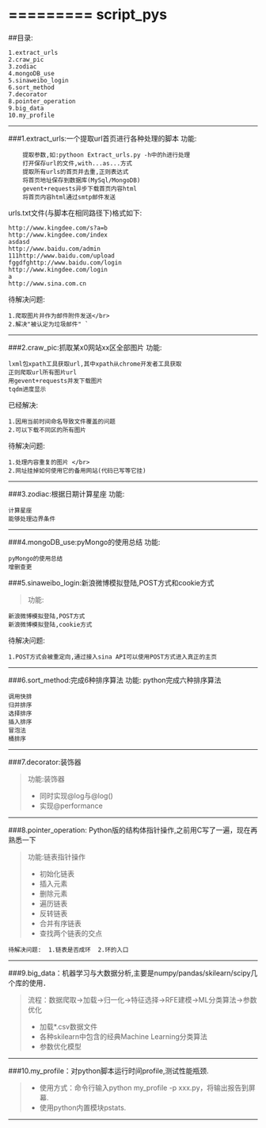 =========
script_pys
=========
##目录:

    1.extract_urls 
    2.craw_pic 
    3.zodiac 
    4.mongoDB_use 
    5.sinaweibo_login 
    6.sort_method
    7.decorator
    8.pointer_operation
    9.big_data
    10.my_profile

---

###1.extract_urls:一个提取url首页进行各种处理的脚本
功能: 
```
    提取参数,如:pythoon Extract_urls.py -h中的h进行处理                 
    打开保存url的文件,with...as...方式 
    提取所有urls的首页并去重,正则表达式 
    将首页地址保存到数据库(MySql/MongoDB) 
    gevent+requests异步下载首页内容html 
    将首页内容html通过smtp邮件发送 
```

urls.txt文件(与脚本在相同路径下)格式如下: 

```
http://www.kingdee.com/s?a=b 
http://www.kingdee.com/index 
asdasd 
http://www.baidu.com/admin 
111http://www.baidu.com/upload 
fggdfghttp://www.baidu.com/login 
http://www.kingdee.com/login 
a 
http://www.sina.com.cn 
```

待解决问题: 
```
1.爬取图片并作为邮件附件发送</br>
2.解决"被认定为垃圾邮件" `
```

---

###2.craw_pic:抓取某x0网站xx区全部图片
功能: 
```
lxml包xpath工具获取url,其中xpath从chrome开发者工具获取 
正则爬取url所有图片url 
用gevent+requests并发下载图片 
tqdm进度显示 
```

已经解决:
```
1.因用当前时间命名导致文件覆盖的问题 
2.可以下载不同区的所有图片 
```

待解决问题: 
```
1.处理内容重复的图片 </br>
2.网址挂掉如何使用它的备用网站(代码已写等它挂) 
```

---
###3.zodiac:根据日期计算星座 
功能:  
```
计算星座 
能够处理边界条件 
```

--- 
 
###4.mongoDB_use:pyMongo的使用总结
功能:  
```
pyMongo的使用总结 
增删查更 
```

 
###5.sinaweibo_login:新浪微博模拟登陆,POST方式和cookie方式

>功能:  
```
新浪微博模拟登陆,POST方式 
新浪微博模拟登陆,cookie方式 
```

待解决问题: 
```
1.POST方式会被重定向,通过接入sina API可以使用POST方式进入真正的主页 
```
 
---

###6.sort_method:完成6种排序算法
功能: python完成六种排序算法   
```
调用快排 
归并排序 
选择排序 
插入排序 
冒泡法      
桶排序 
```

---

###7.decorator:装饰器 

>功能:装饰器  
>* 同时实现@log与@log() 
>* 实现@performance 

---

###8.pointer_operation: Python版的结构体指针操作,之前用C写了一遍，现在再熟悉一下

>功能:链表指针操作  
>* 初始化链表
>* 插入元素 
>* 删除元素
>* 遍历链表
>* 反转链表
>* 合并有序链表
>* 查找两个链表的交点

`待解决问题: 
1.链表是否成环 
2.环的入口`

---

###9.big_data：机器学习与大数据分析,主要是numpy/pandas/skilearn/scipy几个库的使用．
>流程：数据爬取->加载->归一化->特征选择->RFE建模->ML分类算法->参数优化
>* 加载*.csv数据文件
>* 各种skilearn中包含的经典Machine Learning分类算法
>* 参数优化模型

---

###10.my_profile：对python脚本运行时间profile,测试性能瓶颈.
>* 使用方式：命令行输入python my_profile -p xxx.py，将输出报告到屏幕.
>* 使用python内置模块pstats.

---
